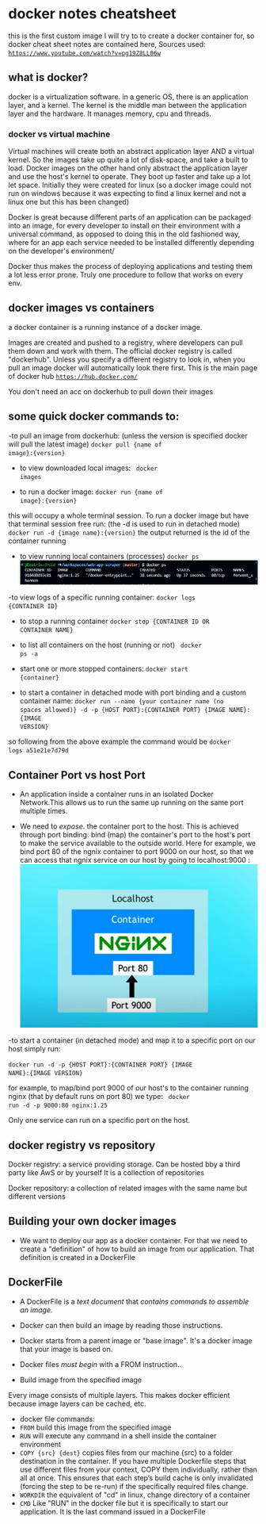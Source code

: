 # docker notes cheatsheet
this is the first custom image I will try to to create a docker container for, so docker cheat sheet notes are contained here, Sources used:
<code>https://www.youtube.com/watch?v=pg19Z8LL06w</code>

## what is docker?
docker is a virtualization software.
in a generic OS, there is an application layer, and a kernel.  The kernel is the middle man between the application layer and the hardware. It manages memory, cpu and threads.

### docker vs virtual machine
Virtual machines will create both an abstract application layer AND a virtual kernel. So the images take up quite a lot of disk-space, and take a built to load.
Docker images on the other hand only abstract the application layer and use the host's kernel to operate. They boot up faster and take up a lot let space.
Initially they were created for linux (so a docker image could not run on windows because it was expecting to find a linux kernel and not a linux one but this has been changed)

Docker is great because different parts of an application can be packaged into an image, for every developer to install on their environment with a universal command, as opposed to doing this in the old fashioned way, where for an app each service needed to be installed differently depending on the developer's environment/

Docker thus makes the process of deploying applications and testing them a lot less error prone. Truly one procedure to follow that works on every env.

## docker images vs containers
a docker container is a running instance of a docker image.

Images are created and pushed to a registry, where developers can pull them down and work with them. The official docker registry is called "dockerhub". Unless you specify a different registry to look in, when you pull an image docker will automatically look there first. This is the main page of docker hub
<code>https://hub.docker.com/</code>

You don't need an acc on dockerhub to pull down their images

## some quick docker commands to:
-to pull an image from dockerhub: (unless the version is specified docker will pull the latest image)
 <code>docker pull {name of image}:{version}</code>

- to view downloaded local images:
<code> docker images</code>

 - to run a docker image:
 <code>docker run {name of image}:{version}</code>

 this will occupy a whole terminal session. To run a  docker image but have that terminal session free run: (the -d is used to run in detached mode)
<code>docker run -d {image name}:{version}</code>
the output returned is the id of the container running

- to view running local containers (processes)
<code>docker ps</code>
![image info](docker.png)

-to view logs of a specific running container:
<code>docker logs {CONTAINER ID}</code>

- to stop a running container
<code>docker stop {CONTAINER ID OR CONTAINER NAME}</code>

- to list all containers on the host (running or not)
<code> docker ps -a</code>

- start one or more stopped containers:
<code>docker start {container}</code>

- to start a container in detached mode with port binding and a custom container name:
<code>docker run --name {your container name (no spaces allowed)} -d -p {HOST PORT}:{CONTAINER PORT} {IMAGE NAME}:{IMAGE VERSION}</code>

so following from the above example the command would be <code>docker logs a51e21e7d79d</code>

## Container Port vs host Port
- An application inside a container runs in an isolated Docker Network.This allows us to run the same up running on the same port multiple times.

- We need to <em>expose</em>. the container port to the host.  This is achieved through port binding: bind (map) the container's port to the host's port to make the service available to the outside world. Here for example, we bind port 80 of the ngnix container to port 9000 on our host, so that we can access that ngnix service on our host by going to localhost:9000  :
![image info](port_binding.png)

-to start a container (in detached mode) and map it to a specific port on our host simply run:

<code>docker run -d -p {HOST PORT}:{CONTAINER PORT} {IMAGE NAME}:{IMAGE VERSION}</code>

for example, to map/bind port 9000 of our host's to the container running nginx (that by default runs on port 80) we type:
<code> docker run -d -p 9000:80  nginx:1.25</code>

Only one service can run on a specific port on the host.

## docker registry vs repository
Docker registry: a service providing storage. Can be hosted bby a third party like AwS or by yourself
It is a collection of repositories

Docker repository: a collection of related images with the same name but different versions

## Building your own docker images
- We want to deploy our app as a docker container. For that we need to create a "definition" of how to build an image from our application. That definition is created in a DockerFile

## DockerFile
- A DockerFile is a <em>text document</em> that <em>contains commands to assemble an image.</em>
- Docker can then build an image by reading those instructions.

- Docker starts from a parent image or "base image". It's a docker image that your image is based on.
- Docker files <em>must begin</em> with a FROM instruction..
- Build image from the specified image

Every image consists of multiple layers. This makes docker efficient because image layers can be cached, etc.

- docker file commands:
- <code>FROM</code> build this image from the specified image
- <code>RUN</code> will execute any command in a shell inside the container environment
- <code>COPY {src} {dest}</code> copies files from our machine {src} to a folder destination in the container. If you have multiple Dockerfile steps that use different files from your context, COPY them individually, rather than all at once. This ensures that each step’s build cache is only invalidated (forcing the step to be re-run) if the specifically required files change.
- <code>WORKDIR</code> the equivalent of "cd" in linux, change directory of a container
- <code>CMD</code> Like "RUN" in the docker file but it is specifically to start our application. It is the last command issued in a DockerFile